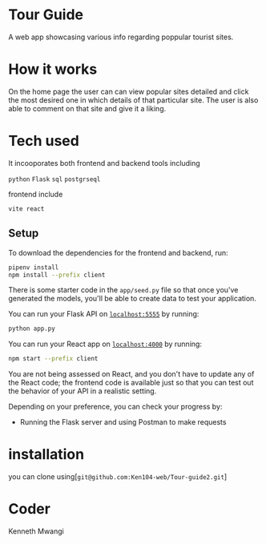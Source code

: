 # Tour Guide

A web app showcasing various info regarding poppular tourist sites.

# How it works 

On the home page the  user can can view popular sites detailed and click the most desired one
in which details of that particular site.
The user is also able to comment on that site and give it a liking.

# Tech used

It incooporates both frontend and backend tools including

```python```
```Flask```
```sql```
```postgrseql```

frontend include

```vite react```

## Setup

To download the dependencies for the frontend and backend, run:

```sh
pipenv install
npm install --prefix client
```

There is some starter code in the `app/seed.py` file so that once you've
generated the models, you'll be able to create data to test your application.

You can run your Flask API on [`localhost:5555`](http://localhost:5555) by running:

```sh
python app.py
```

You can run your React app on [`localhost:4000`](http://localhost:4000) by running:

```sh
npm start --prefix client
```

You are not being assessed on React, and you don't have to update any of the React
code; the frontend code is available just so that you can test out the behavior
of your API in a realistic setting.


Depending on your preference, you can  check your progress by:

- Running the Flask server and using Postman to make requests

# installation 

you can clone using[`git@github.com:Ken104-web/Tour-guide2.git`]

# Coder

Kenneth Mwangi


